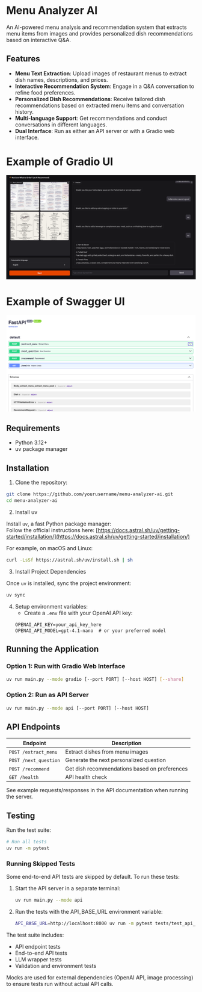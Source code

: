 # Menu Analyzer AI

An AI-powered menu analysis and recommendation system that extracts menu items from images and provides personalized dish recommendations based on interactive Q&A.

## Features

- **Menu Text Extraction**: Upload images of restaurant menus to extract dish names, descriptions, and prices.
- **Interactive Recommendation System**: Engage in a Q&A conversation to refine food preferences.
- **Personalized Dish Recommendations**: Receive tailored dish recommendations based on extracted menu items and conversation history.
- **Multi-language Support**: Get recommendations and conduct conversations in different languages.
- **Dual Interface**: Run as either an API server or with a Gradio web interface.

# Example of Gradio UI
![MENU ANALYZER AI - Gradio UI](./images/gradio.png) 
# Example of Swagger UI
![MENU ANALYZER AI - API SWAGGER](./images/swagger.png) 

## Requirements

- Python 3.12+
- uv package manager

## Installation

1. Clone the repository:

```bash
git clone https://github.com/yourusername/menu-analyzer-ai.git
cd menu-analyzer-ai
```
2. Install uv

Install `uv`, a fast Python package manager:  
Follow the official instructions here: [https://docs.astral.sh/uv/getting-started/installation/](https://docs.astral.sh/uv/getting-started/installation/)

For example, on macOS and Linux:
```bash
curl -LsSf https://astral.sh/uv/install.sh | sh
```

3. Install Project Dependencies

Once `uv` is installed, sync the project environment:
```bash
uv sync
```

4. Setup environment variables:
   - Create a `.env` file with your OpenAI API key:
   ```
   OPENAI_API_KEY=your_api_key_here
   OPENAI_API_MODEL=gpt-4.1-nano  # or your preferred model
   ```

## Running the Application

### Option 1: Run with Gradio Web Interface

```bash
uv run main.py --mode gradio [--port PORT] [--host HOST] [--share]
```

### Option 2: Run as API Server

```bash
uv run main.py --mode api [--port PORT] [--host HOST]
```

## API Endpoints

| Endpoint | Description |
|---------|-------------|
| `POST /extract_menu` | Extract dishes from menu images |
| `POST /next_question` | Generate the next personalized question |
| `POST /recommend` | Get dish recommendations based on preferences |
| `GET /health` | API health check |

See example requests/responses in the API documentation when running the server.

## Testing

Run the test suite:

```bash
# Run all tests
uv run -m pytest
```

### Running Skipped Tests

Some end-to-end API tests are skipped by default. To run these tests:

1. Start the API server in a separate terminal:
   ```bash
   uv run main.py --mode api
   ```

2. Run the tests with the API_BASE_URL environment variable:
   ```bash
   API_BASE_URL=http://localhost:8000 uv run -m pytest tests/test_api_e2e.py
   ```

The test suite includes:
- API endpoint tests
- End-to-end API tests
- LLM wrapper tests
- Validation and environment tests

Mocks are used for external dependencies (OpenAI API, image processing) to ensure tests run without actual API calls.